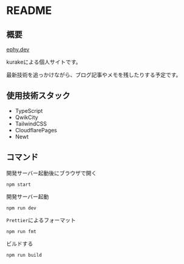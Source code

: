 # README

## 概要

[ephy.dev](https://ephy.dev)

kurakeによる個人サイトです。

最新技術を追っかけながら、ブログ記事やメモを残したりする予定です。

## 使用技術スタック

- TypeScript
- QwikCity
- TailwindCSS
- CloudflarePages
- Newt

## コマンド

開発サーバー起動後にブラウザで開く

```
npm start
```

開発サーバー起動

```
npm run dev
```

`Prettier`によるフォーマット

```
npm run fmt
```

ビルドする

```
npm run build
```
